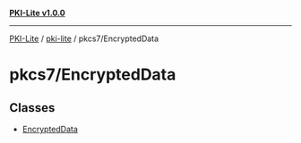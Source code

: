 [**PKI-Lite v1.0.0**](../../../README.md)

---

[PKI-Lite](../../../README.md) / [pki-lite](../../README.md) / pkcs7/EncryptedData

# pkcs7/EncryptedData

## Classes

- [EncryptedData](classes/EncryptedData.md)
